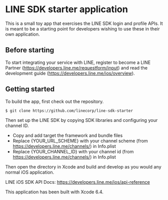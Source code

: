 # LINE SDK starter application

This is a small toy app that exercises the LINE SDK login and profile APIs. It is meant to be a starting point
for developers wishing to use these in their own application.

## Before starting

To start integrating your service with LINE, register to become a LINE Partner (https://developers.line.me/requestform/input) and read the development guide (https://developers.line.me/ios/overview).

## Getting started

To build the app, first check out the repository.

```
$ git clone https://github.com/linecorp/line-sdk-starter
```

Then set up the LINE SDK by copying SDK libraries and configuring your channel ID.

* Copy and add target the framework and bundle files
* Replace {YOUR_URL_SCHEME} with your channel scheme (from https://developers.line.me/channels/) in Info.plist
* Replace {YOUR_CHANNEL_ID} with your channel id (from https://developers.line.me/channels/) in Info.plist

Then open the directory in Xcode and build and develop as you would any normal iOS application.

LINE iOS SDK API Docs: https://developers.line.me/ios/api-reference

This application has been built with Xcode 6.4.
